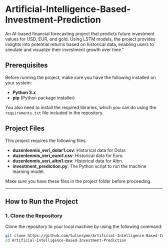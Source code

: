 # Artificial-Intelligence-Based-Investment-Prediction
An AI-based financial forecasting project that predicts future investment values for USD, EUR, and gold. Using LSTM models, the project provides insights into potential returns based on historical data, enabling users to simulate and visualize their investment growth over time."
## Prerequisites

Before running the project, make sure you have the following installed on your system:

- **Python 3.x**
- **pip** (Python package installer)

You also need to install the required libraries, which you can do using the `requirements.txt` file included in the repository.

## Project Files

This project requires the following files:

- **duzenlenmis_veri_dolar1.csv**: Historical data for Dolar.
- **duzenlenmis_veri_euro1.csv**: Historical data for Euro.
- **duzenlenmis_veri_altın1.csv**: Historical data for Altın.
- **investment_prediction.py**: The Python script to run the machine learning model.

Make sure you have these files in the project folder before proceeding.

---

## How to Run the Project

### 1. **Clone the Repository**
Clone the repository to your local machine by using the following command:

```bash
git clone https://github.com/tulinsymn/Artificial-Intelligence-Based-Investment-Prediction.git
cd Artificial-Intelligence-Based-Investment-Prediction
